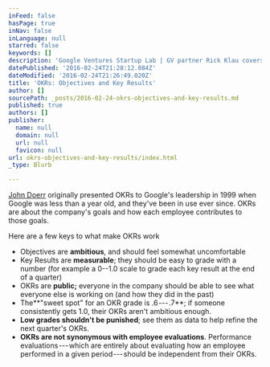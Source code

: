 ```yaml
---
inFeed: false
hasPage: true
inNav: false
inLanguage: null
starred: false
keywords: []
description: 'Google Ventures Startup Lab | GV partner Rick Klau covers the value of setting objectives and key results (OKRs) and how this has been done at Google since 1999. Understand the key attributes of effective OKRs and how to apply them in your own organization.'
datePublished: '2016-02-24T21:28:12.084Z'
dateModified: '2016-02-24T21:26:49.020Z'
title: 'OKRs: Objectives and Key Results'
author: []
sourcePath: _posts/2016-02-24-okrs-objectives-and-key-results.md
published: true
authors: []
publisher:
  name: null
  domain: null
  url: null
  favicon: null
url: okrs-objectives-and-key-results/index.html
_type: Blurb

---
```

[John Doerr][0] originally presented OKRs to Google's leadership in 1999 when Google was less than a year old, and they've been in use ever since. OKRs are about the company's goals and how each employee contributes to those goals.

Here are a few keys to what make OKRs work 

* Objectives are **ambitious**, and should feel somewhat uncomfortable
* Key Results are **measurable**; they should be easy to grade with a number (for example a 0--1.0 scale to grade each key result at the end of a quarter)
* OKRs are **public;** everyone in the company should be able to see what everyone else is working on (and how they did in the past)
* The**"sweet spot" for an OKR grade is .6 --- .7**; if someone consistently gets 1.0, their OKRs aren't ambitious enough.
* **Low grades shouldn't be punished**; see them as data to help refine the next quarter's OKRs.
* **OKRs are not synonymous with employee evaluations**. Performance evaluations --- which are entirely about evaluating how an employee performed in a given period --- should be independent from their OKRs. 

[0]: http://www.kpcb.com/partner/john-doerr